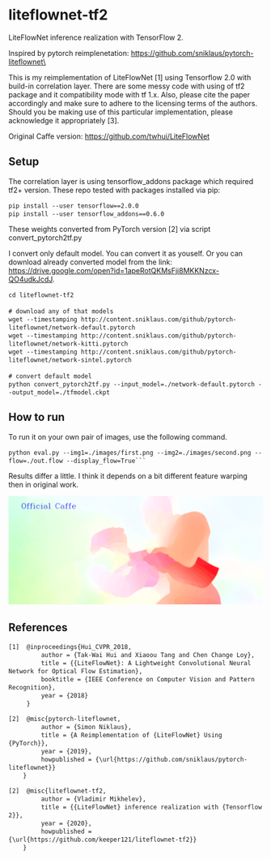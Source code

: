# liteflownet-tf2
LiteFlowNet inference realization with TensorFlow 2.

Inspired by pytorch reimplenetation: https://github.com/sniklaus/pytorch-liteflownet\

This is my reimplementation of LiteFlowNet [1] using Tensorflow 2.0 with build-in correlation layer. 
There are some messy code with using of tf2 package and it compatibility mode with tf 1.x.
Also, please cite the paper accordingly and make sure to adhere to the licensing terms of the authors.
Should you be making use of this particular implementation, please acknowledge it appropriately [3].

Original Caffe version: https://github.com/twhui/LiteFlowNet

## Setup
The correlation layer is using tensorflow_addons package which required tf2+ version. These repo tested with packages installed via pip:

```
pip install --user tensorflow==2.0.0
pip install --user tensorflow_addons==0.6.0
```

These weights converted from PyTorch version [2] via script convert_pytorch2tf.py

I convert only default model. You can convert it as youself. Or you can download already converted model from the link: \
https://drive.google.com/open?id=1apeRotQKMsFji8MKKNzcx-QO4udkJcdJ.

```
cd liteflownet-tf2

# download any of that models
wget --timestamping http://content.sniklaus.com/github/pytorch-liteflownet/network-default.pytorch
wget --timestamping http://content.sniklaus.com/github/pytorch-liteflownet/network-kitti.pytorch
wget --timestamping http://content.sniklaus.com/github/pytorch-liteflownet/network-sintel.pytorch

# convert default model
python convert_pytorch2tf.py --input_model=./network-default.pytorch --output_model=./tfmodel.ckpt
```
## How to run
To run it on your own pair of images, use the following command.

```
python eval.py --img1=./images/first.png --img2=./images/second.png --flow=./out.flow --display_flow=True```
```
Results differ a little. I think it depends on a bit different feature warping then in original work.
<p align="center"><img src="images/compare.gif?raw=true" alt="Comparison"></p>

## References
```
[1]  @inproceedings{Hui_CVPR_2018,
         author = {Tak-Wai Hui and Xiaoou Tang and Chen Change Loy},
         title = {{LiteFlowNet}: A Lightweight Convolutional Neural Network for Optical Flow Estimation},
         booktitle = {IEEE Conference on Computer Vision and Pattern Recognition},
         year = {2018}
     }
```

```
[2]  @misc{pytorch-liteflownet,
         author = {Simon Niklaus},
         title = {A Reimplementation of {LiteFlowNet} Using {PyTorch}},
         year = {2019},
         howpublished = {\url{https://github.com/sniklaus/pytorch-liteflownet}}
    }
```
```
[2]  @misc{liteflownet-tf2,
         author = {Vladimir Mikhelev},
         title = {{LiteFlowNet} inference realization with {Tensorflow 2}},
         year = {2020},
         howpublished = {\url{https://github.com/keeper121/liteflownet-tf2}}
    }

```
